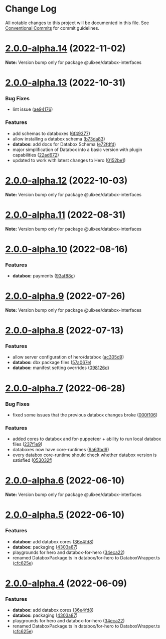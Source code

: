 # Change Log

All notable changes to this project will be documented in this file.
See [Conventional Commits](https://conventionalcommits.org) for commit guidelines.

# [2.0.0-alpha.14](https://github.com/ulixee/ulixee/compare/v2.0.0-alpha.13...v2.0.0-alpha.14) (2022-11-02)

**Note:** Version bump only for package @ulixee/databox-interfaces





# [2.0.0-alpha.13](https://github.com/ulixee/ulixee/compare/v2.0.0-alpha.12...v2.0.0-alpha.13) (2022-10-31)


### Bug Fixes

* lint issue ([ae94176](https://github.com/ulixee/ulixee/commit/ae94176c237c8c729b426c783e3918ed460c6c0e))


### Features

* add schemas to databoxes ([6f49377](https://github.com/ulixee/ulixee/commit/6f493774ebd760e52c7986b2ad3e0b45abab90e8))
* allow installing a databox schema ([b73da83](https://github.com/ulixee/ulixee/commit/b73da83fc04728d9b575aea541126758e76556ee))
* **databox:** add docs for Databox Schema ([e72fdfd](https://github.com/ulixee/ulixee/commit/e72fdfd0740905dd06084fee66ad318acde9aad3))
* major simplification of Databox into a basic version with plugin capabilities ([22ad672](https://github.com/ulixee/ulixee/commit/22ad672e06135049ab82fc8b3af274d9e72c278a))
* updated to work with latest changes to Hero ([0152be1](https://github.com/ulixee/ulixee/commit/0152be1267af472767b7c31d98739f950ffc99e9))





# [2.0.0-alpha.12](https://github.com/ulixee/ulixee/compare/v2.0.0-alpha.11...v2.0.0-alpha.12) (2022-10-03)

**Note:** Version bump only for package @ulixee/databox-interfaces





# [2.0.0-alpha.11](https://github.com/ulixee/ulixee/compare/v2.0.0-alpha.10...v2.0.0-alpha.11) (2022-08-31)

**Note:** Version bump only for package @ulixee/databox-interfaces





# [2.0.0-alpha.10](https://github.com/ulixee/ulixee/compare/v2.0.0-alpha.9...v2.0.0-alpha.10) (2022-08-16)


### Features

* **databox:** payments ([93af88c](https://github.com/ulixee/ulixee/commit/93af88c9a86115ee13cd6156a50405a26af8de7e))





# [2.0.0-alpha.9](https://github.com/ulixee/ulixee/compare/v2.0.0-alpha.8...v2.0.0-alpha.9) (2022-07-26)

**Note:** Version bump only for package @ulixee/databox-interfaces





# [2.0.0-alpha.8](https://github.com/ulixee/ulixee/compare/v2.0.0-alpha.7...v2.0.0-alpha.8) (2022-07-13)


### Features

* allow server configuration of hero/databox ([ac305d9](https://github.com/ulixee/ulixee/commit/ac305d967f414ab4b1f70f9adbfbd5f8b0c9f029))
* **databox:** dbx package files ([57a067e](https://github.com/ulixee/ulixee/commit/57a067ea3be57516ea58c278dff07e1158c97848))
* **databox:** manifest setting overrides ([098126d](https://github.com/ulixee/ulixee/commit/098126d1e075e4378bc6f562739369d52ed5b4a0))





# [2.0.0-alpha.7](https://github.com/ulixee/ulixee/compare/v2.0.0-alpha.6...v2.0.0-alpha.7) (2022-06-28)


### Bug Fixes

* fixed some issues that the previous databox changes broke ([000f106](https://github.com/ulixee/ulixee/commit/000f106a2052c53a963c6cd706195a9508dc6f63))


### Features

* added cores to databox and for-puppeteer + ability to run local databox files ([237f1e9](https://github.com/ulixee/ulixee/commit/237f1e941843d8ca71bfc6c74d3bbc7b048f5d6b))
* databoxes now have core-runtimes ([9a63bd9](https://github.com/ulixee/ulixee/commit/9a63bd9cae3427c71c47cc46d7009b07ae3fed9f))
* every databox core-runtime should check whether databox version is satisfied ([053032f](https://github.com/ulixee/ulixee/commit/053032f1a78d2b9af674baf86f69ebce459c1f46))





# [2.0.0-alpha.6](https://github.com/ulixee/ulixee/compare/v2.0.0-alpha.5...v2.0.0-alpha.6) (2022-06-10)

**Note:** Version bump only for package @ulixee/databox-interfaces





# [2.0.0-alpha.5](https://github.com/ulixee/ulixee/compare/v2.0.0-alpha.3...v2.0.0-alpha.5) (2022-06-10)


### Features

* **databox:** add databox cores ([36e4fd8](https://github.com/ulixee/ulixee/commit/36e4fd802175985755394751dd09a8ceabc5bfa4))
* **databox:** packaging ([4303a87](https://github.com/ulixee/ulixee/commit/4303a8731ab3aaa6d3f5f859e760948c54305e69))
* playgrounds for hero and databox-for-hero ([34eca22](https://github.com/ulixee/ulixee/commit/34eca2237aa92e73794a3b5ea6bcc6eef41a1572))
* renamed DataboxPackage.ts in databox/for-hero to DataboxWrapper.ts ([cfc625e](https://github.com/ulixee/ulixee/commit/cfc625ef8adffc9967429a24cabe8d0872d29263))





# [2.0.0-alpha.4](https://github.com/ulixee/ulixee/compare/v2.0.0-alpha.3...v2.0.0-alpha.4) (2022-06-09)


### Features

* **databox:** add databox cores ([36e4fd8](https://github.com/ulixee/ulixee/commit/36e4fd802175985755394751dd09a8ceabc5bfa4))
* **databox:** packaging ([4303a87](https://github.com/ulixee/ulixee/commit/4303a8731ab3aaa6d3f5f859e760948c54305e69))
* playgrounds for hero and databox-for-hero ([34eca22](https://github.com/ulixee/ulixee/commit/34eca2237aa92e73794a3b5ea6bcc6eef41a1572))
* renamed DataboxPackage.ts in databox/for-hero to DataboxWrapper.ts ([cfc625e](https://github.com/ulixee/ulixee/commit/cfc625ef8adffc9967429a24cabe8d0872d29263))
